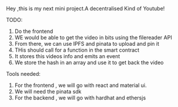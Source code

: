 Hey ,this is my next mini project.A decentralised Kind of Youtube!

TODO:

1. Do the frontend
2. WE would be able to get the video in bits using the filereader API
3. From there, we can use IPFS and pinata to upload and pin it
4. THis should call for a function in the smart contract
5. It stores this videos info and emits an event
6. We store the hash in an array and use it to get back the video

Tools needed:

1. For the frontend , we will go with react and material ui.
2. We will need the pinata sdk
3. For the backend , we will go with hardhat and ethersjs
